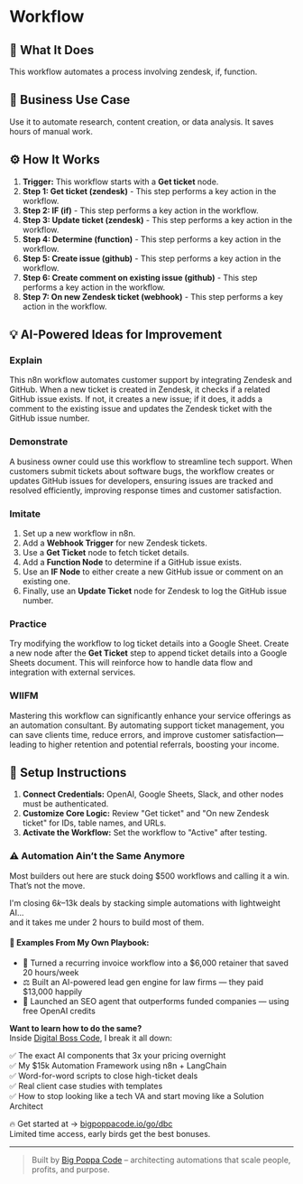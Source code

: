 # Workflow

## 🚀 What It Does
This workflow automates a process involving zendesk, if, function.

## 💼 Business Use Case
Use it to automate research, content creation, or data analysis. It saves hours of manual work.

## ⚙️ How It Works
1.  **Trigger:** This workflow starts with a **Get ticket** node.
2. **Step 1: Get ticket (zendesk)** - This step performs a key action in the workflow.
3. **Step 2: IF (if)** - This step performs a key action in the workflow.
4. **Step 3: Update ticket (zendesk)** - This step performs a key action in the workflow.
5. **Step 4: Determine (function)** - This step performs a key action in the workflow.
6. **Step 5: Create issue (github)** - This step performs a key action in the workflow.
7. **Step 6: Create comment on existing issue (github)** - This step performs a key action in the workflow.
8. **Step 7: On new Zendesk ticket (webhook)** - This step performs a key action in the workflow.

## 💡 AI-Powered Ideas for Improvement
### Explain
This n8n workflow automates customer support by integrating Zendesk and GitHub. When a new ticket is created in Zendesk, it checks if a related GitHub issue exists. If not, it creates a new issue; if it does, it adds a comment to the existing issue and updates the Zendesk ticket with the GitHub issue number.

### Demonstrate
A business owner could use this workflow to streamline tech support. When customers submit tickets about software bugs, the workflow creates or updates GitHub issues for developers, ensuring issues are tracked and resolved efficiently, improving response times and customer satisfaction.

### Imitate
1. Set up a new workflow in n8n.
2. Add a **Webhook Trigger** for new Zendesk tickets.
3. Use a **Get Ticket** node to fetch ticket details.
4. Add a **Function Node** to determine if a GitHub issue exists.
5. Use an **IF Node** to either create a new GitHub issue or comment on an existing one.
6. Finally, use an **Update Ticket** node for Zendesk to log the GitHub issue number.

### Practice
Try modifying the workflow to log ticket details into a Google Sheet. Create a new node after the **Get Ticket** step to append ticket details into a Google Sheets document. This will reinforce how to handle data flow and integration with external services.

### WIIFM
Mastering this workflow can significantly enhance your service offerings as an automation consultant. By automating support ticket management, you can save clients time, reduce errors, and improve customer satisfaction—leading to higher retention and potential referrals, boosting your income.

## 🔧 Setup Instructions
1. **Connect Credentials:** OpenAI, Google Sheets, Slack, and other nodes must be authenticated.
2. **Customize Core Logic:** Review "Get ticket" and "On new Zendesk ticket" for IDs, table names, and URLs.
3. **Activate the Workflow:** Set the workflow to "Active" after testing.

### ⚠️ Automation Ain’t the Same Anymore

Most builders out here are stuck doing $500 workflows and calling it a win.  
That’s not the move.  

I'm closing $6k–$13k deals by stacking simple automations with lightweight AI...  
and it takes me under 2 hours to build most of them.

#### 🧠 Examples From My Own Playbook:
- 🔁 Turned a recurring invoice workflow into a $6,000 retainer that saved 20 hours/week  
- ⚖️ Built an AI-powered lead gen engine for law firms — they paid $13,000 happily  
- 🚀 Launched an SEO agent that outperforms funded companies — using free OpenAI credits  

**Want to learn how to do the same?**  
Inside [Digital Boss Code](https://bigpoppacode.io/go/dbc), I break it all down:

✅ The exact AI components that 3x your pricing overnight  
✅ My $15k Automation Framework using n8n + LangChain  
✅ Word-for-word scripts to close high-ticket deals  
✅ Real client case studies with templates  
✅ How to stop looking like a tech VA and start moving like a Solution Architect  

🔥 Get started at → [bigpoppacode.io/go/dbc](https://bigpoppacode.io/go/dbc)  
Limited time access, early birds get the best bonuses.

---
> Built by [Big Poppa Code](https://bigpoppacode.io) – architecting automations that scale people, profits, and purpose.
